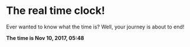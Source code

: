 # The real time clock!

Ever wanted to know what the time is? Well, your journey is about to end!

**The time is Nov 10, 2017, 05:48**